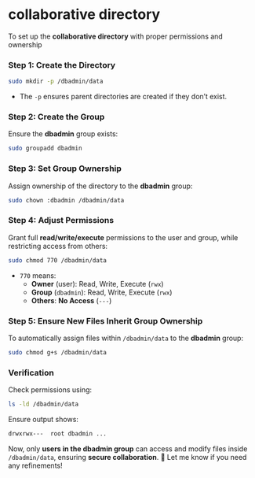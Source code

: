 # collaborative directory
To set up the **collaborative directory** with proper permissions and ownership

### **Step 1: Create the Directory**
```bash
sudo mkdir -p /dbadmin/data
```
- The `-p` ensures parent directories are created if they don’t exist.

### **Step 2: Create the Group**
Ensure the **dbadmin** group exists:
```bash
sudo groupadd dbadmin
```

### **Step 3: Set Group Ownership**
Assign ownership of the directory to the **dbadmin** group:
```bash
sudo chown :dbadmin /dbadmin/data
```

### **Step 4: Adjust Permissions**
Grant full **read/write/execute** permissions to the user and group, while restricting access from others:
```bash
sudo chmod 770 /dbadmin/data
```
- `770` means:
  - **Owner** (user): Read, Write, Execute (`rwx`)
  - **Group** (`dbadmin`): Read, Write, Execute (`rwx`)
  - **Others**: **No Access** (`---`)

### **Step 5: Ensure New Files Inherit Group Ownership**
To automatically assign files within `/dbadmin/data` to the **dbadmin** group:
```bash
sudo chmod g+s /dbadmin/data
```

### **Verification**
Check permissions using:
```bash
ls -ld /dbadmin/data
```
Ensure output shows:
```bash
drwxrwx---  root dbadmin ...
```

Now, only **users in the dbadmin group** can access and modify files inside `/dbadmin/data`, ensuring **secure collaboration**. 🚀 Let me know if you need any refinements!
